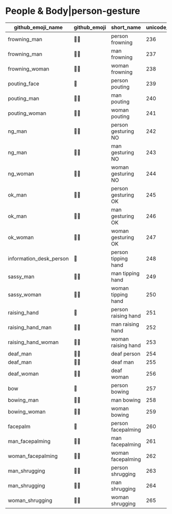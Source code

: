 # People & Body|person-gesture

|github_emoji_name|github_emoji|short_name|unicode_index|
|---|---|---|---|
|frowning_man|:frowning_man:|person frowning|236|
|frowning_man|:frowning_man:|man frowning|237|
|frowning_woman|:frowning_woman:|woman frowning|238|
|pouting_face|:pouting_face:|person pouting|239|
|pouting_man|:pouting_man:|man pouting|240|
|pouting_woman|:pouting_woman:|woman pouting|241|
|ng_man|:ng_man:|person gesturing NO|242|
|ng_man|:ng_man:|man gesturing NO|243|
|ng_woman|:ng_woman:|woman gesturing NO|244|
|ok_man|:ok_man:|person gesturing OK|245|
|ok_man|:ok_man:|man gesturing OK|246|
|ok_woman|:ok_woman:|woman gesturing OK|247|
|information_desk_person|:information_desk_person:|person tipping hand|248|
|sassy_man|:sassy_man:|man tipping hand|249|
|sassy_woman|:sassy_woman:|woman tipping hand|250|
|raising_hand|:raising_hand:|person raising hand|251|
|raising_hand_man|:raising_hand_man:|man raising hand|252|
|raising_hand_woman|:raising_hand_woman:|woman raising hand|253|
|deaf_man|:deaf_man:|deaf person|254|
|deaf_man|:deaf_man:|deaf man|255|
|deaf_woman|:deaf_woman:|deaf woman|256|
|bow|:bow:|person bowing|257|
|bowing_man|:bowing_man:|man bowing|258|
|bowing_woman|:bowing_woman:|woman bowing|259|
|facepalm|:facepalm:|person facepalming|260|
|man_facepalming|:man_facepalming:|man facepalming|261|
|woman_facepalming|:woman_facepalming:|woman facepalming|262|
|man_shrugging|:man_shrugging:|person shrugging|263|
|man_shrugging|:man_shrugging:|man shrugging|264|
|woman_shrugging|:woman_shrugging:|woman shrugging|265|
